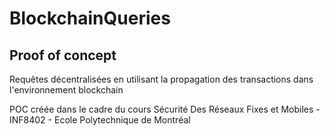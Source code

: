 # BlockchainQueries
## Proof of concept 
Requêtes décentralisées en utilisant la propagation des transactions dans l'environnement blockchain

POC créée dans le cadre du cours Sécurité Des Réseaux Fixes et Mobiles - INF8402 - Ecole  Polytechnique de Montréal
